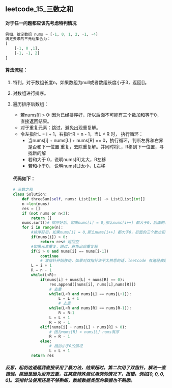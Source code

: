 ## **leetcode_15_三数之和**

#### 对于任一问题都应该先考虑特判情况

```python
例如，给定数组 nums = [-1, 0, 1, 2, -1, -4]
满足要求的三元组集合为：
[
    [-1, 0 ,1],
    [-1, -1, 2]
]
```

#### 算法流程：

1. 特判，对于数组长度n，如果数组为null或者数组长度小于3，返回[]。

2. 对数组进行排序。

3. 遍历排序后数组：
	- 若nums[i] > 0: 因为已经排序好，所以后面不可能有三个数加和等于0，直接返回结果。
	- 对于重复元素：跳过，避免出现重复解。
	- 令左指针L = i + 1，右指针R = n - 1，当L < R 时， 执行循环：
		- 当nums[i] + nums[L] + nums[R] == 0，执行循环，判断左界和右界是否和下一位置 重复，去除重复解。并同时将L，R移到下一位置，寻找新的解
		- 若和大于 0，说明nums[R]太大，R左移
		- 若和小于0， 说明nums[L]太小，L右移
	
	#### 代码如下：
	
	```python
	# 三数之和
	class Solution:
	    def threeSum(self, nums: List[int]) -> List[List[int]]
	    n =len(nums)
	    res = []
	    if (not nums or n<3):
	        return []
	    nums.sort()# 排序好后，如果nums[i] = 0,那么nums[i++] 都大于0，后面的三个数之和一定大于0。无需考虑
	    for i in range(n):
	        #排序好后，如果nums[i] = 0,那么nums[i++] 都大于0，后面的三个数之和一定大于0。无需考虑
	        if(nums[i]) > 0:
	            return res# 返回空
	        #如果元素重复，跳过，避免出现重复解
	        if(i > 0 and nums[i] == nums[i-1])
	            continue
	            # 双指针开始移动，如果对双指针法不太熟悉的话，leetcode 有道经典题目——盛水最多的容器
	        L = i + 1
	        R = n - 1
	        while(L<R):
	            if(nums[i] + nums[L] + nums[R] == 0):
	                res.append([nums[i], nums[L],nums[R]])
	                # 去重
	                while(L<R and nums[L] == nums[L+1]):
	                    L = L + 1
	                    # 去重
	                while(L<R and nums[R] == nums[R-1]):
	                    R = R-1
	                L = L + 1
	                R = R - 1
	            elif(nums[i] + nums[L] + nums[R] > 0):
	                # 因为nums[R] > nums[L] nums有序
	                R = R - 1
	            else:
	                # 相加小于0的情况
	                L = L + 1
	        return res
	```
	
	

##### 反思，起初这道题我直接采用了暴力法，结果超时。第二次用了双指针，解法一直错误。原因是因为没有去重，在某些特殊测试用例的情况下，报错。例如[0, 0, 0, 0]。双指针法使用还是不够熟练，数组数据类型的掌握也不熟悉。


